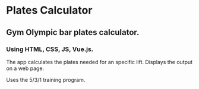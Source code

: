 # Plates Calculator

## Gym Olympic bar plates calculator.
### Using HTML, CSS, JS, Vue.js.

The app calculates the plates needed for an specific lift. 
Displays the output on a web page.

Uses the 5/3/1 training program.
